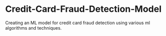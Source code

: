 # Credit-Card-Fraud-Detection-Model
Creating an ML model for credit card fraud detection using various ml algorithms and techniques.
